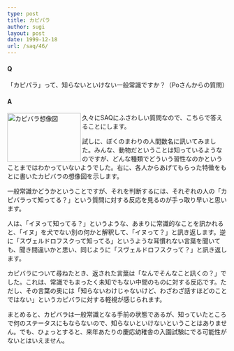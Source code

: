 ```yaml
---
type: post
title: カピバラ
author: sugi
layout: post
date: 1999-12-18
url: /saq/46/
---
```

#### Q 

「カピパラ」って、知らないといけない一般常識ですか？（Poさんからの質問）

#### A 

<img src="/images/saq/capybara.png" width="168" height="112" alt="カピバラ想像図" align="left" />久々にSAQにふさわしい質問なので、こちらで答えることにします。

試しに、ぼくのまわりの人間数名に訊いてみました。みんな、動物だということは知っているようなのですが、どんな種類でどういう習性なのかということまではわかっていないようでした。右に、各人からあげてもらった特徴をもとに書いたカピバラの想像図を示します。

一般常識かどうかということですが、それを判断するには、それぞれの人の「カピバラって知ってる？」という質問に対する反応を見るのが手っ取り早いと思います。

人は、「イヌって知ってる？」というような、あまりに常識的なことを訊かれると、「イヌ」を犬でない別の何かと解釈して、「イヌって？」と訊き返します。逆に「スヴェルドロフスクって知ってる」というような耳慣れない言葉を聞いても、聞き間違いかと思い、同じように「スヴェルドロフスクって？」と訊き返します。

カピバラについて尋ねたとき、返された言葉は「なんでそんなこと訊くの？」でした。これは、常識でもまったく未知でもない中間のものに対する反応です。ただし、その言葉の奥には「知らないわけじゃないけど、わざわざ話すほどのことではない」というカピバラに対する軽視が感じられます。

まとめると、カピバラは一般常識となる手前の状態であるが、知っていたところで何のステータスにもならないので、知らないといけないということはありません。でも、ひょっとすると、来年あたりの慶応幼稚舎の入園試験にでる可能性がないとはいえません。